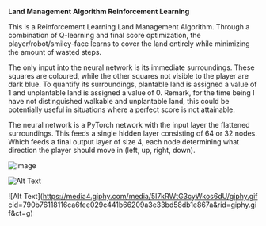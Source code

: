**Land Management Algorithm Reinforcement Learning**

This is a Reinforcement Learning Land Management Algorithm. Through a combination of Q-learning and final score optimization, the player/robot/smiley-face learns to cover the land entirely while minimizing the amount of wasted steps.

The only input into the neural network is its immediate surroundings. These squares are coloured, while the other squares not visible to the player are dark blue. To quantify its surroundings, plantable land is assigned a value of 1 and unplantable land is assigned a value of 0. Remark, for the time being I have not distinguished walkable and unplantable land, this could be potentially useful in situations where a perfect score is not attainable.

The neural network is a PyTorch network with the input layer the flattened surroundings. This feeds a single hidden layer consisting of 64 or 32 nodes. Which feeds a final output layer of size 4, each node determining what direction the player should move in (left, up, right, down).


![image](https://user-images.githubusercontent.com/3459566/147376755-4e8cb454-0266-4863-9fb6-c32413343f4c.png)

![Alt Text](https://media3.giphy.com/media/KqS8BMqPaw44c7Rgfy/giphy.gif?cid=790b76111c94944984417eeec64e75f8f577a11d46340473&rid=giphy.gif&ct=g)

![Alt Text](https://media4.giphy.com/media/5l7kRWtG3cyWkos6dU/giphy.gif cid=790b76118116ca6fee029c441b66209a3e33bd58db1e867a&rid=giphy.gif&ct=g)




